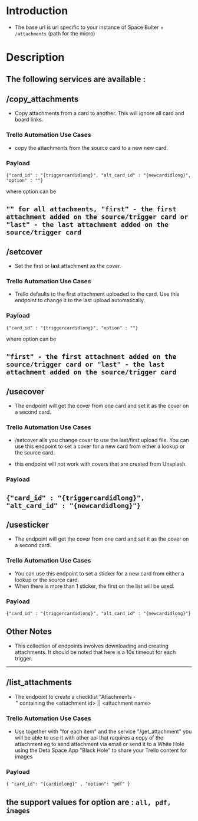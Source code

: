 # Introduction

- The base url is url specific to your instance of Space Bulter + `/attachments` (path for the micro)

# Description

The following services are available :
---
## /copy_attachments

- Copy attachments from a card to another. This will ignore all card and board links.


### Trello Automation Use Cases

- copy the attachments from the source card to a new new card.

### Payload

`{"card_id" : "{triggercardidlong}", "alt_card_id" : "{newcardidlong}", "option" : ""}`

where option can be

`"" for all attachments,
"first" - the first attachment added on the source/trigger card or
"last" - the last attachment added on the source/trigger card`
---

## /setcover

- Set the first or last attachment as the cover.

### Trello Automation Use Cases

- Trello defaults to the first attachment uploaded to the card. Use this endpoint to change it to the last upload automatically.

### Payload

`{"card_id" : "{triggercardidlong}", "option" : ""}`

where option can be

`
"first" - the first attachment added on the source/trigger card or
"last" - the last attachment added on the source/trigger card
`
---

## /usecover

- The endpoint will get the cover from one card and set it as the cover on a second card.

### Trello Automation Use Cases

- /setcover alls you change cover to use the last/first upload file. You can use this endpoint to set a cover for a new card from either a lookup or the source card.

- this endpoint will not work with covers that are created from Unsplash.

### Payload

`{"card_id" : "{triggercardidlong}", "alt_card_id" : "{newcardidlong}"}`
---

## /usesticker

- The endpoint will get the cover from one card and set it as the cover on a second card.

### Trello Automation Use Cases

- You can use this endpoint to set a sticker for a new card from either a lookup or the source card.
- When there is more than 1 sticker, the first on the list will be used.

### Payload

`{"card_id" : "{triggercardidlong}", "alt_card_id" : "{newcardidlong}"}`

## Other Notes
- This collection of endpoints involves downloading and creating attachments. It should be noted that here is a 10s timeout for each trigger.
---

## /list_attachments

- The endpoint to create a checklist "Attachments - <option>" containing the `<attachment id> || <attachment name>`

### Trello Automation Use Cases

- Use together with "for each item" and the service "/get_attachment" you will be able to use it with other api that requires a copy of the attachment eg to send attachment via email or send it to a White Hole using the Deta Space App "Black Hole" to share your Trello content for images

### Payload
`{ "card_id": "{cardidlong}" , "option": "pdf" }`

the support values for option are : `all, pdf, images`
---
